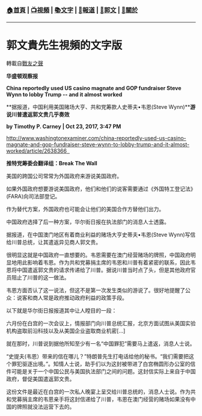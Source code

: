 ###  [:house:首頁](https://github.com/ourhimalayas/home) | [:tv:視頻](https://github.com/ourhimalayas/videos) | [:books:文字](https://github.com/ourhimalayas/txt) | [:newspaper:報道](https://github.com/ourhimalayas/news) | [:eagle:郭文](https://github.com/ourhimalayas/guomedia) | [:pray:關於](https://github.com/ourhimalayas/home/tree/master/about)
---
# 郭文貴先生視頻的文字版
轉載自[戰友之聲](http://littleantvoice.blogspot.com)

**华盛顿观察报**

**China reportedly used US casino magnate and GOP fundraiser Steve Wynn to lobby Trump -- and it almost worked**

**据报道，中国利用美国赌场大亨、共和党筹款人史蒂夫•韦恩(Steve Wynn)****游说川普遣返郭文贵几乎奏效**



**by Timothy P. Carney | Oct 23, 2017, 3:47 PM**

[http://www.washingtonexaminer.com/china-reportedly-used-us-casino-magnate-and-gop-fundraiser-steve-wynn-to-lobby-trump-and-it-almost-worked/article/2638366  ](http://www.washingtonexaminer.com/china-reportedly-used-us-casino-magnate-and-gop-fundraiser-steve-wynn-to-lobby-trump-and-it-almost-worked/article/2638366)





**推特党筹委会翻译组：Break The Wall**



美国的跨国公司常常为外国政府来游说美国政府。



如果外国政府想要游说美国政府，他们和他们的说客需要通过《外国特工登记法》(FARA)向司法部登记。



作为替代方案，外国政府也可能会让他们的美国合作方替他们出力。



中国政府选择了后一种方案，华尔街日报在执法部门的消息人士透露。



据报道，在中国澳门地区有着商业利益的赌场大亨史蒂夫•韦恩(Steve Wynn)写信给川普总统，让其遣返异见商人郭文贵。



很明显这就是中国政府一直想要的。韦恩需要在澳门经营赌场的牌照，中国政府明显地用此影响着韦恩。作为共和党募捐主席的韦恩和川普有着紧密的联系，因此韦恩将中国遣返郭文贵的请求传递给了川普。据说川普当时点了头，但是其他政府官员阻止了川普的这一做法。



韦恩方面否认了这一说法，但这不是第一次发生类似的游说了。很好地提醒了公众：说客和商人常是政府推动政府利益的政策手段。



以下就是华尔街日报报道其中让人瞠目的一段：



六月份在白宫的一次会议上，情报部门向川普总统汇报，北京方面试图从美国实验机构盗取前沿科技以及从美国企业盗取商业机密[...]

就在那时，川普说到据他所知至少有一名“中国罪犯”需要马上遣返，消息人士说。

“史提夫(韦恩）带来的信在哪儿？”特朗普先生打电话给他的秘书。“我们需要把这个罪犯驱逐出境。”。知情人士说，助手们以为这封被带进了白宫椭圆形办公室的信件可能是关于一个中国公民与美国执法部门之间的问题。这封信实际上来自于中国政府，督促美国遣返郭文贵。

这份文件是最近在白宫的一次私人晚宴上呈交给川普总统的，消息人士说。作为共和党募捐主席的韦恩亲手将这封信递给了川普，韦恩在澳门经营的赌场如果没有中国的牌照就没法运营下去的。
<u></u><sub></sub><sup></sup><strike></strike>